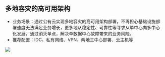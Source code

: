## 多地容灾的高可用架构

- 业务场景：通过公有云实现多地容灾的高可用架构部署，不再担心基础设施部署速度无法满足业务增长，更多地从稳定性、可靠性等寻求从单中心向多中心化发展，通过消灭单点，解决单数据中心故障带来的业务风险。
- 推荐配置：IDC、私有网络、VPN、两地三中心部署、云主机等

![](/image/Networking/Direct-Connect-Service/High-Availability-Architecture-For-Multiple-Place.png)
